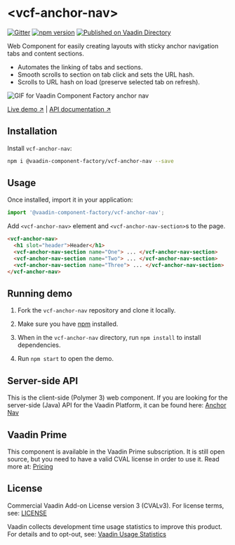 # &lt;vcf-anchor-nav&gt;

[![Gitter](https://badges.gitter.im/Join%20Chat.svg)](https://gitter.im/vaadin/web-components?utm_source=badge&utm_medium=badge&utm_campaign=pr-badge)
[![npm version](https://badgen.net/npm/v/@vaadin-component-factory/vcf-anchor-nav)](https://www.npmjs.com/package/@vaadin-component-factory/vcf-anchor-nav)
[![Published on Vaadin Directory](https://img.shields.io/badge/Vaadin%20Directory-published-00b4f0.svg)](https://vaadin.com/directory/component/vaadin-component-factoryvcf-anchor-nav)

Web Component for easily creating layouts with sticky anchor navigation tabs and content sections.

- Automates the linking of tabs and sections.
- Smooth scrolls to section on tab click and sets the URL hash.
- Scrolls to URL hash on load (preserve selected tab on refresh).

![GIF for Vaadin Component Factory anchor nav](https://user-images.githubusercontent.com/3392815/86610834-8be1b700-bfb6-11ea-8009-59fe01c75c28.gif)

[Live demo ↗](https://vcf-anchor-nav.netlify.com)
|
[API documentation ↗](https://vcf-anchor-nav.netlify.com/api/#/elements/Vaadin.VcfAnchorNav)

## Installation

Install `vcf-anchor-nav`:

```sh
npm i @vaadin-component-factory/vcf-anchor-nav --save
```

## Usage

Once installed, import it in your application:

```js
import '@vaadin-component-factory/vcf-anchor-nav';
```

Add `<vcf-anchor-nav>` element and `<vcf-anchor-nav-section>`s to the page.

```html
<vcf-anchor-nav>
  <h1 slot="header">Header</h1>
  <vcf-anchor-nav-section name="One"> ... </vcf-anchor-nav-section>
  <vcf-anchor-nav-section name="Two"> ... </vcf-anchor-nav-section>
  <vcf-anchor-nav-section name="Three"> ... </vcf-anchor-nav-section>
</vcf-anchor-nav>
```

## Running demo

1. Fork the `vcf-anchor-nav` repository and clone it locally.

1. Make sure you have [npm](https://www.npmjs.com/) installed.

1. When in the `vcf-anchor-nav` directory, run `npm install` to install dependencies.

1. Run `npm start` to open the demo.

## Server-side API

This is the client-side (Polymer 3) web component. If you are looking for the server-side (Java) API for the Vaadin Platform, it can be found here: [Anchor Nav](https://vaadin.com/directory/component/anchor-nav-for-flow)

## Vaadin Prime

This component is available in the Vaadin Prime subscription. It is still open source, but you need to have a valid CVAL license in order to use it. Read more at: [Pricing](https://vaadin.com/pricing)

## License

Commercial Vaadin Add-on License version 3 (CVALv3). For license terms, see: [LICENSE](https://github.com/vaadin-component-factory/vcf-anchor-nav/blob/master/LICENSE)

Vaadin collects development time usage statistics to improve this product. For details and to opt-out, see: [Vaadin Usage Statistics](https://github.com/vaadin/vaadin-usage-statistics)
